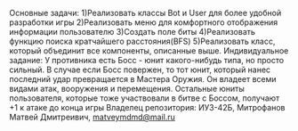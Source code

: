 Основные задачи:
1)Реализовать классы Bot и User для более удобной разработки игры
2)Реализовать меню для комфортного отображения информации пользователю
3)Создать поле биты
4)Реализовать функцию поиска кратчайшего расстояния(BFS)
5)Реализовать класс, который объединит все компоненты, описанные выше.
Индивидуальное задание: У противника есть Босс - юнит какого-нибудь типа, но просто сильный. В случае если Босс
повержен, то тот юнит, который нанес последний удар превращается в Мастера Оружия. Он владеет всеми видами атак,
вооружения и перемещения. Остальные юниты пользователя, которые тоже участвовали в битве с Боссом, получают
+1 к атаке до конца игры
Владелец репозитория: ИУ3-42Б, Митрофанов Матвей Дмитреивич, matveymdmd@mail.ru
